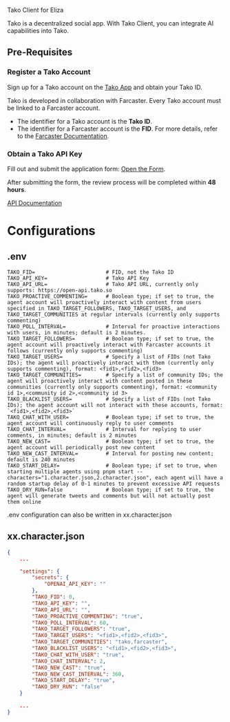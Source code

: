 Tako Client for Eliza

Tako is a decentralized social app. With Tako Client, you can integrate AI capabilities into Tako.

## Pre-Requisites

### Register a Tako Account

Sign up for a Tako account on the [Tako App](https://app.tako.so) and obtain your Tako ID.

Tako is developed in collaboration with Farcaster. Every Tako account must be linked to a Farcaster account.



- The identifier for a Tako account is the **Tako ID**.
- The identifier for a Farcaster account is the **FID**. For more details, refer to the [Farcaster Documentation](https://docs.farcaster.xyz/).

### Obtain a Tako API Key

Fill out and submit the application form: [Open the Form](https://docs.google.com/forms/d/e/1FAIpQLSfb0c4g3ZlexTVBfff3RCGqpv1wv7s3MweeXugPRwQqgbAGmA/viewform?usp=header).

After submitting the form, the review process will be completed within **48 hours**.

[API Documentation](https://takolab.notion.site/Tako-API-Docs-08f3c381f4ed4215a356cde1e0160979?pvs=4)

# Configurations

## .env

```
TAKO_FID=                       # FID, not the Tako ID
TAKO_API_KEY=                   # Tako API Key
TAKO_API_URL=                   # Tako API URL, currently only supports: https://open-api.tako.so
TAKO_PROACTIVE_COMMENTING=      # Boolean type; if set to true, the agent account will proactively interact with content from users specified in TAKO_TARGET_FOLLOWERS, TAKO_TARGET_USERS, and TAKO_TARGET_COMMUNITIES at regular intervals (currently only supports commenting)
TAKO_POLL_INTERVAL=             # Interval for proactive interactions with users, in minutes; default is 2 minutes.
TAKO_TARGET_FOLLOWERS=          # Boolean type; if set to true, the agent account will proactively interact with Farcaster accounts it follows (currently only supports commenting)
TAKO_TARGET_USERS=              # Specify a list of FIDs (not Tako IDs); the agent will proactively interact with them (currently only supports commenting), format: <fid1>,<fid2>,<fid3>
TAKO_TARGET_COMMUNITIES=        # Specify a list of community IDs; the agent will proactively interact with content posted in these communities (currently only supports commenting), format: <community id 1>,<community id 2>,<community id 3>
TAKO_BLACKLIST_USERS=           # Specify a list of FIDs (not Tako IDs); the agent account will not interact with these accounts, format: `<fid1>,<fid2>,<fid3>`
TAKO_CHAT_WITH_USER=            # Boolean type; if set to true, the agent account will continuously reply to user comments
TAKO_CHAT_INTERVAL=             # Interval for replying to user comments, in minutes; default is 2 minutes
TAKO_NEW_CAST=                  # Boolean type; if set to true, the agent account will periodically post new content
TAKO_NEW_CAST_INTERVAL=         # Interval for posting new content; default is 240 minutes
TAKO_START_DELAY=               # Boolean type; if set to true, when starting multiple agents using pnpm start --characters="1.character.json,2.character.json", each agent will have a random startup delay of 0-1 minutes to prevent excessive API requests
TAKO_DRY_RUN=false              # Boolean type; if set to true, the agent will generate tweets and comments but will not actually post them online
```

.env configuration can also be written in xx.character.json

## xx.character.json

```json
{
    ...

    "settings": {
        "secrets": {
            "OPENAI_API_KEY": ""
        },
        "TAKO_FID": 0,
        "TAKO_API_KEY": "",
        "TAKO_API_URL": "",
        "TAKO_PROACTIVE_COMMENTING": "true",
        "TAKO_POLL_INTERVAL": 60,
        "TAKO_TARGET_FOLLOWERS": "true",
        "TAKO_TARGET_USERS": "<fid1>,<fid2>,<fid3>",
        "TAKO_TARGET_COMMUNITIES": "tako,farcaster",
        "TAKO_BLACKLIST_USERS": "<fid1>,<fid2>,<fid3>",
        "TAKO_CHAT_WITH_USER": "true",
        "TAKO_CHAT_INTERVAL": 2,
        "TAKO_NEW_CAST": "true",
        "TAKO_NEW_CAST_INTERVAL": 360,
        "TAKO_START_DELAY": "true",
        "TAKO_DRY_RUN": "false"
    }

    ...
}
```